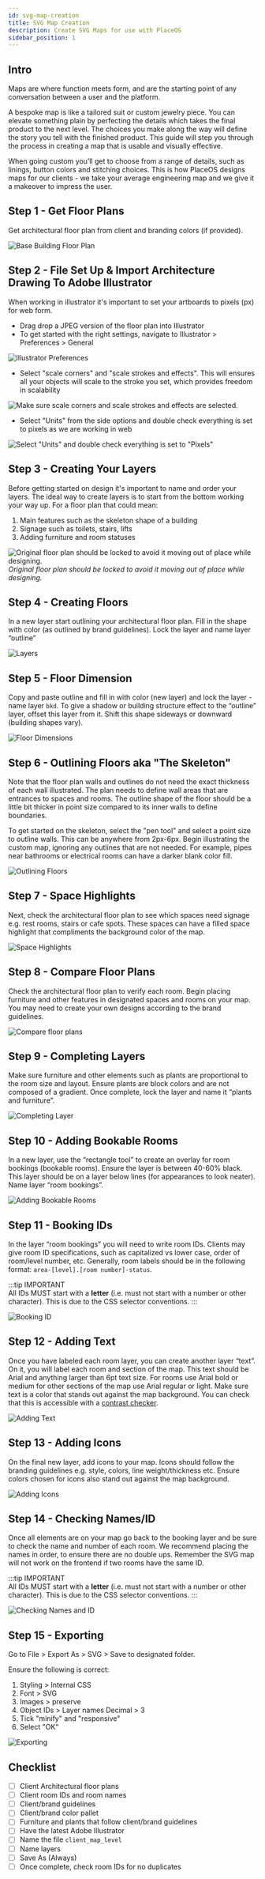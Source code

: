 ```yaml
---
id: svg-map-creation
title: SVG Map Creation
description: Create SVG Maps for use with PlaceOS
sidebar_position: 1
---
```


## Intro

Maps are where function meets form, and are the starting point of any conversation between a user and the platform.

A bespoke map is like a tailored suit or custom jewelry piece. 
You can elevate something plain by perfecting the details which takes the final product to the next level. 
The choices you make along the way will define the story you tell with the finished product. 
This guide will step you through the process in creating a map that is usable and visually effective.

When going custom you’ll get to choose from a range of details, such as linings, button colors and stitching choices.
This is how PlaceOS designs maps for our clients - we take your average engineering map and we give it a makeover to impress the user.


## Step 1 - Get Floor Plans

Get architectural floor plan from client and branding colors (if provided).

![Base Building Floor Plan](./assets/svg-maps/svg1.png)


## Step 2 - File Set Up & Import Architecture Drawing To Adobe Illustrator

When working in illustrator it's important to set your artboards to pixels (px) for web form.

- Drag drop a JPEG version of the floor plan into Illustrator
- To get started with the right settings, navigate to Illustrator > Preferences > General

![Illustrator Preferences](./assets/svg-maps/svg2.png)

- Select "scale corners" and "scale strokes and effects".
 This will ensures all your objects will scale to the stroke you set, which provides freedom in scalability

![Make sure scale corners and scale strokes and effects are selected.](./assets/svg-maps/svg3.png)

- Select "Units" from the side options and double check everything is set to pixels as we are working in web

![Select "Units" and double check everything is set to "Pixels"](./assets/svg-maps/svg4.png)


## Step 3 - Creating Your Layers

Before getting started on design it's important to name and order your layers. 
The ideal way to create layers is to start from the bottom working your way up. 
For a floor plan that could mean:  

1. Main features such as the skeleton shape of a building  
2. Signage such as toilets, stairs, lifts  
3. Adding furniture and room statuses

![Original floor plan should be locked to avoid it moving out of place while designing.](./assets/svg-maps/svg5.png)
*Original floor plan should be locked to avoid it moving out of place while designing.*


## Step 4 - Creating Floors

In a new layer start outlining your architectural floor plan. 
Fill in the shape with color (as outlined by brand guidelines). 
Lock the layer and name layer “outline”

![Layers](./assets/svg-maps/svg6.png)


## Step 5 - Floor Dimension

Copy and paste outline and fill in with color (new layer) and lock the layer - name layer `bkd`. 
To give a shadow or building structure effect to the “outline” layer, offset this layer from it.
Shift this shape sideways or downward (building shapes vary).

![Floor Dimensions](./assets/svg-maps/svg7.png)


## Step 6 - Outlining Floors aka "The Skeleton"

Note that the floor plan walls and outlines do not need the exact thickness of each wall illustrated. 
The plan needs to define wall areas that are entrances to spaces and rooms. 
The outline shape of the floor should be a little bit thicker in point size compared to its inner walls to define boundaries. 

To get started on the skeleton, select the "pen tool" and select a point size to outline walls. 
This can be anywhere from 2px-6px. 
Begin illustrating the custom map, ignoring any outlines that are not needed. 
For example, pipes near bathrooms or electrical rooms can have a darker blank color fill.

![Outlining Floors](./assets/svg-maps/svg8.png)


## Step 7 - Space Highlights

Next, check the architectural floor plan to see which spaces need signage e.g. rest rooms, stairs or cafe spots. 
These spaces can have a filled space highlight that compliments the background color of the map.

![Space Highlights](./assets/svg-maps/svg-step7.png)


## Step 8 - Compare Floor Plans

Check the architectural floor plan to verify each room. 
Begin placing furniture and other features in designated spaces and rooms on your map. 
You may need to create your own designs according to the brand guidelines.

![Compare floor plans](./assets/svg-maps/svg12.png)


## Step 9 - Completing Layers

Make sure furniture and other elements such as plants are proportional to the room size and layout. 
Ensure plants are block colors and are not composed of a gradient. 
Once complete, lock the layer and name it “plants and furniture”.

![Completing Layer](./assets/svg-maps/svg13.png)


## Step 10 - Adding Bookable Rooms

In a new layer, use the “rectangle tool” to create an overlay for room bookings (bookable rooms).
Ensure the layer is between 40-60% black. 
This layer should be on a layer below lines (for appearances to look neater). 
Name layer “room bookings”.

![Adding Bookable Rooms](./assets/svg-maps/svg14.png)


## Step 11 - Booking IDs

In the layer “room bookings” you will need to write room IDs. 
Clients may give room ID specifications, such as capitalized vs lower case, order of room/level number, etc.
Generally, room labels should be in the following format: `area-[level].[room number]-status`.

:::tip IMPORTANT  
All IDs MUST start with a **letter** (i.e. must not start with a number or other character). 
This is due to the CSS selector conventions.
:::

![Booking ID](./assets/svg-maps/svg15.png)


## Step 12 - Adding Text

Once you have labeled each room layer, you can create another layer “text”. 
On it, you will label each room and section of the map. 
This text should be Arial and anything larger than 6pt text size. 
For rooms use Arial bold or medium for other sections of the map use Arial regular or light. 
Make sure text is a color that stands out against the map background. 
You can check that this is accessible with a [contrast checker](https://webaim.org/resources/contrastchecker/).

![Adding Text](./assets/svg-maps/svg16.png)


## Step 13 - Adding Icons

On the final new layer, add icons to your map. 
Icons should follow the branding guidelines e.g. style, colors, line weight/thickness etc. 
Ensure colors chosen for icons also stand out against the map background.

![Adding Icons](./assets/svg-maps/svg17.png)


## Step 14 - Checking Names/ID

Once all elements are on your map go back to the booking layer and be sure to check the name and number of each room. 
We recommend placing the names in order, to ensure there are no double ups. 
Remember the SVG map will not work on the frontend if two rooms have the same ID.

:::tip IMPORTANT  
All IDs MUST start with a **letter** (i.e. must not start with a number or other character). 
This is due to the CSS selector conventions.
:::

![Checking Names and ID](./assets/svg-maps/svg19.png)


## Step 15 - Exporting

Go to File > Export As > SVG > Save to designated folder. 

Ensure the following is correct:

1. Styling > Internal CSS
2. Font > SVG
3. Images > preserve
4. Object IDs > Layer names Decimal > 3
5. Tick "minify" and "responsive"
6. Select "OK"

![Exporting](./assets/svg-maps/svg20.png)


## Checklist

- [ ] Client Architectural floor plans
- [ ] Client room IDs and room names
- [ ] Client/brand guidelines
- [ ] Client/brand color pallet
- [ ] Furniture and plants that follow client/brand guidelines
- [ ] Have the latest Adobe Illustrator
- [ ] Name the file `client_map_level`
- [ ] Name layers
- [ ] Save As (Always)
- [ ] Once complete, check room IDs for no duplicates
